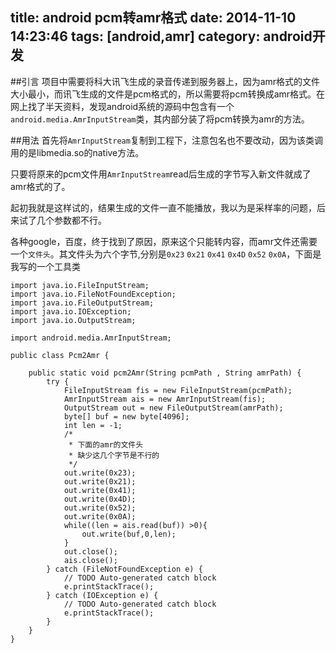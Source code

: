 title: android pcm转amr格式
date: 2014-11-10 14:23:46
tags: [android,amr]
category: android开发
---
##引言
项目中需要将科大讯飞生成的录音传递到服务器上，因为amr格式的文件大小最小，而讯飞生成的文件是pcm格式的，所以需要将pcm转换成amr格式。在网上找了半天资料，发现android系统的源码中包含有一个`android.media.AmrInputStream`类，其内部分装了将pcm转换为amr的方法。
<!-- more -->
##用法
首先将`AmrInputStream`复制到工程下，注意包名也不要改动，因为该类调用的是libmedia.so的native方法。

只要将原来的pcm文件用`AmrInputStream`read后生成的字节写入新文件就成了amr格式的了。

起初我就是这样试的，结果生成的文件一直不能播放，我以为是采样率的问题，后来试了几个参数都不行。

各种google，百度，终于找到了原因，原来这个只能转内容，而amr文件还需要一个`文件头`。其文件头为六个字节,分别是`0x23` `0x21` `0x41` `0x4D` `0x52` `0x0A`，下面是我写的一个工具类

```
import java.io.FileInputStream;
import java.io.FileNotFoundException;
import java.io.FileOutputStream;
import java.io.IOException;
import java.io.OutputStream;

import android.media.AmrInputStream;

public class Pcm2Amr {
	
	public static void pcm2Amr(String pcmPath , String amrPath) {
		try {
			FileInputStream fis = new FileInputStream(pcmPath);
			AmrInputStream ais = new AmrInputStream(fis);
			OutputStream out = new FileOutputStream(amrPath);
			byte[] buf = new byte[4096];
			int len = -1;
			/*
			 * 下面的amr的文件头
			 * 缺少这几个字节是不行的
			 */
	        out.write(0x23);
	        out.write(0x21);
	        out.write(0x41);
	        out.write(0x4D);
	        out.write(0x52);
	        out.write(0x0A);   
			while((len = ais.read(buf)) >0){
				out.write(buf,0,len);
			}
			out.close();
			ais.close();
		} catch (FileNotFoundException e) {
			// TODO Auto-generated catch block
			e.printStackTrace();
		} catch (IOException e) {
			// TODO Auto-generated catch block
			e.printStackTrace();
		}		
	}
}

```